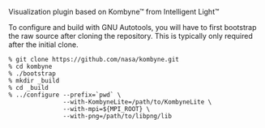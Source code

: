 Visualization plugin based on Kombyne™ from Intelligent Light™

To configure and build with GNU Autotools, you will have to first bootstrap the raw source after cloning the repository.  This is typically only required after the initial clone.

```
% git clone https://github.com/nasa/kombyne.git
% cd kombyne
% ./bootstrap
% mkdir _build
% cd _build
% ../configure --prefix=`pwd` \
               --with-KombyneLite=/path/to/KombyneLite \
               --with-mpi=${MPI_ROOT} \
               --with-png=/path/to/libpng/lib
```

